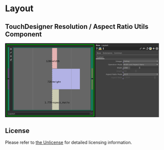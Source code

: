 # Layout

## TouchDesigner Resolution / Aspect Ratio Utils Component

![preview](preview.png)

## License

Please refer to [the Unlicense](https://github.com/ZRNOF/TD_Layout/blob/main/LICENSE) for detailed licensing information.
